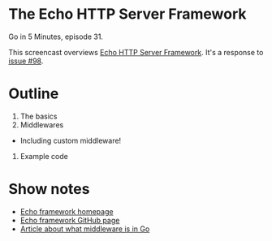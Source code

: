 # The Echo HTTP Server Framework

Go in 5 Minutes, episode 31.

This screencast overviews [Echo HTTP Server Framework](https://github.com/labstack/echo). It's a response to [issue #98](https://github.com/arschles/go-in-5-minutes/issues/98).

# Outline

1. The basics
1. Middlewares
  - Including custom middleware!
1. Example code

# Show notes

- [Echo framework homepage](https://echo.labstack.com/)
- [Echo framework GitHub page](https://github.com/labstack/echo)
- [Article about what middleware is in Go](https://hackernoon.com/simple-http-middleware-with-go-79a4ad62889b)
